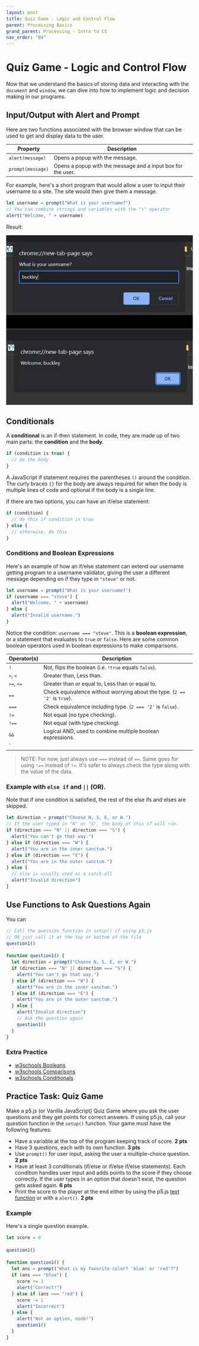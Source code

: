 ```yaml
---
layout: post
title: Quiz Game - Logic and Control Flow
parent: Processing Basics
grand_parent: Processing - Intro to CS
nav_order: "04"
---
```


# Quiz Game - Logic and Control Flow

Now that we understand the basics of storing data and interacting with the `document` and `window`, we can dive into how to implement logic and decision making in our programs.

## Input/Output with Alert and Prompt

Here are two functions associated with the browser window that can be used to get and display data to the user.

| Property          | Description                                                  |
| ----------------- | ------------------------------------------------------------ |
| `alert(message)`  | Opens a popup with the message.                              |
| `prompt(message)` | Opens a popup with the message and a input box for the user. |

For example, here's a short program that would allow a user to input their username to a site. The site would then give them a message.

```js
let username = prompt("What is your username?")
// You can combine strings and variables with the "+" operator
alert("Welcome, " + username)
```

Result:

![window prompt and alert](/assets/images/javascript/04_prompt_alert.PNG)

## Conditionals

A **conditional** is an if-then statement. In code, they are made up of two main parts: the **condition** and the **body**.

```js
if (condition is true) {
  // do the body
}
```

A JavaScript if statement requires the parentheses `()` around the condition. The curly braces `{}` for the body are always required for when the body is multiple lines of code and optional if the body is a single line.

If there are two options, you can have an if/else statement:

```js
if (condition) {
  // do this if condition is true
} else {
  // otherwise, do this
}
```

### Conditions and Boolean Expressions

Here's an example of how an if/else statement can extend our username getting program to a username validator, giving the user a different message depending on if they type in `"steve"` or not.

```js
let username = prompt("What is your username?")
if (username === "steve") {
  alert("Welcome, " + username)
} else {
  alert("Invalid username.")
}
```

Notice the condition: `username === "steve"`. This is a **boolean expression**, or a statement that evaluates to `true` or `false`. Here are some common boolean operators used in boolean expressions to make comparisons.

| Operator(s) | Description                                                                |
| ----------- | -------------------------------------------------------------------------- |
| `!`         | Not, flips the boolean (i.e. `!true` equals `false`).                      |
| `>`, `<`    | Greater than, Less than.                                                   |
| `>=`, `<=`  | Greater than or equal to, Less than or equal to.                           |
| `==`        | Check equivalence without worrying about the type. (`2 == '2'` is `true`). |
| `===`       | Check equivalence including type. (`2 === '2'` is `false`).                |
| `!=`        | Not equal (no type checking).                                              |
| `!==`       | Not equal (with type checking).                                            |
| `&&`        | Logical AND, used to combine multiple boolean expressions.                 |
| `||`        | Logical OR, used to combine multiple boolean expressions.                  |

> NOTE: For now, just always use `===` instead of `==`. Same goes for using `!==` instead of `!=`. It's safer to always check the type along with the value of the data.

### Example with `else if` and `||` (OR).

Note that if one condition is satisfied, the rest of the else ifs and elses are skipped.

```js
let direction = prompt("Choose N, S, E, or W.")
// If the user typed in "N" or "S", the body of this if will run.
if (direction === "N" || direction === "S") {
  alert("You can't go that way.")
} else if (direction === "W") {
  alert("You are in the inner sanctum.")
} else if (direction === "E") {
  alert("You are in the outer sanctum.")
} else {
  // else is usually used as a catch-all
  alert("Invalid direction")
}
```

## Use Functions to Ask Questions Again

You can

```js
// Call the question function in setup() if using p5.js
// OR just call it at the top or bottom of the file
question1()

function question1() {
  let direction = prompt("Choose N, S, E, or W.")
  if (direction === "N" || direction === "S") {
    alert("You can't go that way.")
  } else if (direction === "W") {
    alert("You are in the inner sanctum.")
  } else if (direction === "E") {
    alert("You are in the outer sanctum.")
  } else {
    alert("Invalid direction")
    // Ask the question again
    question1()
  }
}
```

### Extra Practice

- [w3schools Booleans](https://www.w3schools.com/js/js_booleans.asp)
- [w3schools Comparisons](https://www.w3schools.com/js/js_comparisons.asp)
- [w3schools Conditionals](https://www.w3schools.com/js/js_if_else.asp)

## Practice Task: Quiz Game

Make a p5.js (or Vanilla JavaScript) Quiz Game where you ask the user questions and they get points for correct answers. If using p5.js, call your question function in the `setup()` function. Your game must have the following features:

- Have a variable at the top of the program keeping track of score. **2 pts**
- Have 3 questions, each with its own function. **3 pts**
- Use `prompt()` for user input, asking the user a multiple-choice question. **2 pts**
- Have at least 3 conditionals (if/else or if/else if/else statements). Each condition handles user input and adds points to the score if they choose correctly. If the user types in an option that doesn't exist, the question gets asked again. **6 pts**
- Print the score to the player at the end either by using the p5.js [text function](https://p5js.org/reference/#/p5/text) or with a `alert()`. **2 pts**

### Example

Here's a single question example.

```js
let score = 0

question1()

function question1() {
  let ans = prompt("What is my favorite color? 'blue' or 'red'?")
  if (ans === "blue") {
    score += 1
    alert("Correct!")
  } else if (ans === "red") {
    score -= 1
    alert("Incorrect")
  } else {
    alert("Not an option, noob!")
    question1()
  }
}
```
